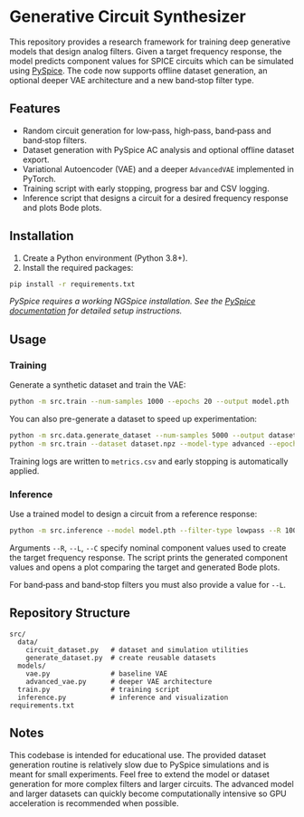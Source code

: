# Generative Circuit Synthesizer

This repository provides a research framework for training deep generative models that design analog filters.  Given a target frequency response, the model predicts component values for SPICE circuits which can be simulated using [PySpice](https://github.com/FabriceSalvaire/PySpice).  The code now supports offline dataset generation, an optional deeper VAE architecture and a new band‑stop filter type.

## Features

- Random circuit generation for low‑pass, high‑pass, band‑pass and band‑stop filters.
- Dataset generation with PySpice AC analysis and optional offline dataset export.
- Variational Autoencoder (VAE) and a deeper `AdvancedVAE` implemented in PyTorch.
- Training script with early stopping, progress bar and CSV logging.
- Inference script that designs a circuit for a desired frequency response and plots Bode plots.

## Installation

1. Create a Python environment (Python 3.8+).
2. Install the required packages:

```bash
pip install -r requirements.txt
```

*PySpice requires a working NGSpice installation. See the [PySpice documentation](https://pyspice.fabrice-salvaire.fr/) for detailed setup instructions.*

## Usage

### Training

Generate a synthetic dataset and train the VAE:

```bash
python -m src.train --num-samples 1000 --epochs 20 --output model.pth
```

You can also pre-generate a dataset to speed up experimentation:

```bash
python -m src.data.generate_dataset --num-samples 5000 --output dataset.npz
python -m src.train --dataset dataset.npz --model-type advanced --epochs 50 --output advanced.pth
```

Training logs are written to `metrics.csv` and early stopping is automatically applied.

### Inference

Use a trained model to design a circuit from a reference response:

```bash
python -m src.inference --model model.pth --filter-type lowpass --R 1000 --C 1e-9
```

Arguments `--R`, `--L`, `--C` specify nominal component values used to create the target frequency response. The script prints the generated component values and opens a plot comparing the target and generated Bode plots.

For band‑pass and band‑stop filters you must also provide a value for `--L`.

## Repository Structure

```
src/
  data/
    circuit_dataset.py   # dataset and simulation utilities
    generate_dataset.py  # create reusable datasets
  models/
    vae.py               # baseline VAE
    advanced_vae.py      # deeper VAE architecture
  train.py               # training script
  inference.py           # inference and visualization
requirements.txt
```

## Notes

This codebase is intended for educational use. The provided dataset generation routine is relatively slow due to PySpice simulations and is meant for small experiments. Feel free to extend the model or dataset generation for more complex filters and larger circuits.
The advanced model and larger datasets can quickly become computationally intensive so GPU acceleration is recommended when possible.
